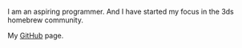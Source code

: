 I am an aspiring programmer. And I have started my focus in the 3ds
homebrew community.

My [GitHub](https://github.com/Magicrafter13) page.